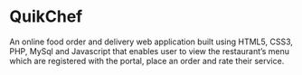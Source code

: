# QuikChef
An online food order and delivery web application built using HTML5, CSS3, PHP, MySql and Javascript that  enables user to view the restaurant’s menu which are registered with the portal, place an order and rate their service.
